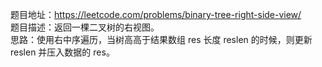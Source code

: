 题目地址：https://leetcode.com/problems/binary-tree-right-side-view/  
题目描述：返回一棵二叉树的右视图。  
思路：使用右中序遍历，当树高高于结果数组 res 长度 reslen 的时候，则更新 reslen 并压入数据的 res。
